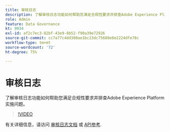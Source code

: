 ```yaml
---
title: 审核日志
description: 了解审核日志功能如何帮助您满足合规性要求并排查Adobe Experience Platform实施问题。
role: Admin
feature: Data Governance
kt: 9934
exl-id: af2c7ec3-82bf-43e9-8b52-f90a39e72926
source-git-commit: cc7a77c4dd380ae1bc23dc75608e8e2224dfe78c
workflow-type: tm+mt
source-wordcount: '72'
ht-degree: 75%

---
```


# 审核日志

了解审核日志功能如何帮助您满足合规性要求并排查Adobe Experience Platform实施问题。

>[!VIDEO](https://video.tv.adobe.com/v/341450?quality=12&learn=on)

有关详细信息，请访问 [审核日志文档](https://experienceleague.adobe.com/docs/experience-platform/landing/governance-privacy-security/audit-logs/overview.html?lang=zh-Hans) 或 [API参考](https://developer.adobe.com/experience-platform-apis/references/audit-query/).
